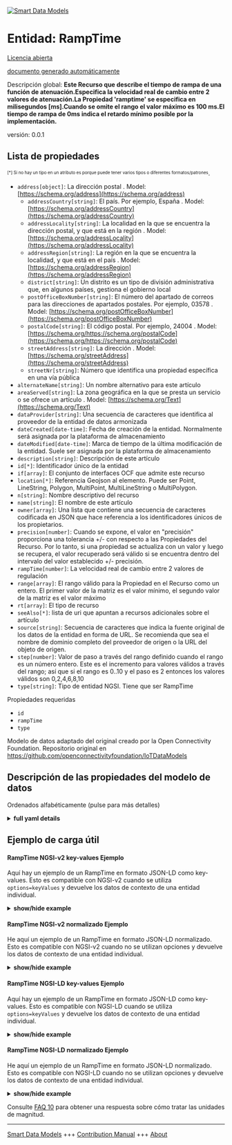 <!-- 10-Header -->    
[![Smart Data Models](https://smartdatamodels.org/wp-content/uploads/2022/01/SmartDataModels_logo.png "Logo")](https://smartdatamodels.org)    
Entidad: RampTime    
=================<!-- /10-Header -->    
<!-- 15-License -->    
[Licencia abierta](https://github.com/smart-data-models//dataModel.OCF/blob/master/RampTime/LICENSE.md)    
[documento generado automáticamente](https://docs.google.com/presentation/d/e/2PACX-1vTs-Ng5dIAwkg91oTTUdt8ua7woBXhPnwavZ0FxgR8BsAI_Ek3C5q97Nd94HS8KhP-r_quD4H0fgyt3/pub?start=false&loop=false&delayms=3000#slide=id.gb715ace035_0_60)    
<!-- /15-License -->    
<!-- 20-Description -->    
Descripción global: **Este Recurso que describe el tiempo de rampa de una función de atenuación.Especifica la velocidad real de cambio entre 2 valores de atenuación.La Propiedad 'ramptime' se especifica en milisegundos [ms].Cuando se omite el rango el valor máximo es 100 ms.El tiempo de rampa de 0ms indica el retardo mínimo posible por la implementación.**    
versión: 0.0.1    
<!-- /20-Description -->    
<!-- 30-PropertiesList -->    
## Lista de propiedades    
<sup><sub>[*] Si no hay un tipo en un atributo es porque puede tener varios tipos o diferentes formatos/patrones</sub></sup>.    
- `address[object]`: La dirección postal  . Model: [https://schema.org/address](https://schema.org/address)	- `addressCountry[string]`: El país. Por ejemplo, España  . Model: [https://schema.org/addressCountry](https://schema.org/addressCountry)    
	- `addressLocality[string]`: La localidad en la que se encuentra la dirección postal, y que está en la región  . Model: [https://schema.org/addressLocality](https://schema.org/addressLocality)    
	- `addressRegion[string]`: La región en la que se encuentra la localidad, y que está en el país  . Model: [https://schema.org/addressRegion](https://schema.org/addressRegion)    
	- `district[string]`: Un distrito es un tipo de división administrativa que, en algunos países, gestiona el gobierno local      
	- `postOfficeBoxNumber[string]`: El número del apartado de correos para las direcciones de apartados postales. Por ejemplo, 03578  . Model: [https://schema.org/postOfficeBoxNumber](https://schema.org/postOfficeBoxNumber)    
	- `postalCode[string]`: El código postal. Por ejemplo, 24004  . Model: [https://schema.org/https://schema.org/postalCode](https://schema.org/https://schema.org/postalCode)    
	- `streetAddress[string]`: La dirección  . Model: [https://schema.org/streetAddress](https://schema.org/streetAddress)    
	- `streetNr[string]`: Número que identifica una propiedad específica en una vía pública      
- `alternateName[string]`: Un nombre alternativo para este artículo  - `areaServed[string]`: La zona geográfica en la que se presta un servicio o se ofrece un artículo  . Model: [https://schema.org/Text](https://schema.org/Text)- `dataProvider[string]`: Una secuencia de caracteres que identifica al proveedor de la entidad de datos armonizada  - `dateCreated[date-time]`: Fecha de creación de la entidad. Normalmente será asignada por la plataforma de almacenamiento  - `dateModified[date-time]`: Marca de tiempo de la última modificación de la entidad. Suele ser asignada por la plataforma de almacenamiento  - `description[string]`: Descripción de este artículo  - `id[*]`: Identificador único de la entidad  - `if[array]`: El conjunto de interfaces OCF que admite este recurso  - `location[*]`: Referencia Geojson al elemento. Puede ser Point, LineString, Polygon, MultiPoint, MultiLineString o MultiPolygon.  - `n[string]`: Nombre descriptivo del recurso  - `name[string]`: El nombre de este artículo  - `owner[array]`: Una lista que contiene una secuencia de caracteres codificada en JSON que hace referencia a los identificadores únicos de los propietarios.  - `precision[number]`: Cuando se expone, el valor en "precisión" proporciona una tolerancia +/- con respecto a las Propiedades del Recurso. Por lo tanto, si una propiedad se actualiza con un valor y luego se recupera, el valor recuperado será válido si se encuentra dentro del intervalo del valor establecido +/- precisión.  - `rampTime[number]`: La velocidad real de cambio entre 2 valores de regulación  - `range[array]`: El rango válido para la Propiedad en el Recurso como un entero. El primer valor de la matriz es el valor mínimo, el segundo valor de la matriz es el valor máximo  - `rt[array]`: El tipo de recurso  - `seeAlso[*]`: lista de uri que apuntan a recursos adicionales sobre el artículo  - `source[string]`: Secuencia de caracteres que indica la fuente original de los datos de la entidad en forma de URL. Se recomienda que sea el nombre de dominio completo del proveedor de origen o la URL del objeto de origen.  - `step[number]`: Valor de paso a través del rango definido cuando el rango es un número entero.  Este es el incremento para valores válidos a través del rango; así que si el rango es 0..10 y el paso es 2 entonces los valores válidos son 0,2,4,6,8,10  - `type[string]`: Tipo de entidad NGSI. Tiene que ser RampTime  <!-- /30-PropertiesList -->    
<!-- 35-RequiredProperties -->    
Propiedades requeridas    
- `id`  - `rampTime`  - `type`  <!-- /35-RequiredProperties -->    
<!-- 40-RequiredProperties -->    
Modelo de datos adaptado del original creado por la Open Connectivity Foundation. Repositorio original en https://github.com/openconnectivityfoundation/IoTDataModels    
<!-- /40-RequiredProperties -->    
<!-- 50-DataModelHeader -->    
## Descripción de las propiedades del modelo de datos    
Ordenados alfabéticamente (pulse para más detalles)    
<!-- /50-DataModelHeader -->    
<!-- 60-ModelYaml -->    
<details><summary><strong>full yaml details</strong></summary>      
```yaml    
RampTime:      
  description: 'This Resource that describes the ramp time of a dimming function.It specifies the actual speed of changing between 2 dimming values.The Property ''ramptime'' is specified in milliseconds [ms].When range is omitted the maximum value is 100 ms.The ramp time of 0ms indicates the minimal delay possible by the implementation.'      
  properties:      
    address:      
      description: The mailing address      
      properties:      
        addressCountry:      
          description: 'The country. For example, Spain'      
          type: string      
          x-ngsi:      
            model: https://schema.org/addressCountry      
            type: Property      
        addressLocality:      
          description: 'The locality in which the street address is, and which is in the region'      
          type: string      
          x-ngsi:      
            model: https://schema.org/addressLocality      
            type: Property      
        addressRegion:      
          description: 'The region in which the locality is, and which is in the country'      
          type: string      
          x-ngsi:      
            model: https://schema.org/addressRegion      
            type: Property      
        district:      
          description: 'A district is a type of administrative division that, in some countries, is managed by the local government'      
          type: string      
          x-ngsi:      
            type: Property      
        postOfficeBoxNumber:      
          description: 'The post office box number for PO box addresses. For example, 03578'      
          type: string      
          x-ngsi:      
            model: https://schema.org/postOfficeBoxNumber      
            type: Property      
        postalCode:      
          description: 'The postal code. For example, 24004'      
          type: string      
          x-ngsi:      
            model: https://schema.org/https://schema.org/postalCode      
            type: Property      
        streetAddress:      
          description: The street address      
          type: string      
          x-ngsi:      
            model: https://schema.org/streetAddress      
            type: Property      
        streetNr:      
          description: Number identifying a specific property on a public street      
          type: string      
          x-ngsi:      
            type: Property      
      type: object      
      x-ngsi:      
        model: https://schema.org/address      
        type: Property      
    alternateName:      
      description: An alternative name for this item      
      type: string      
      x-ngsi:      
        type: Property      
    areaServed:      
      description: The geographic area where a service or offered item is provided      
      type: string      
      x-ngsi:      
        model: https://schema.org/Text      
        type: Property      
    dataProvider:      
      description: A sequence of characters identifying the provider of the harmonised data entity      
      type: string      
      x-ngsi:      
        type: Property      
    dateCreated:      
      description: Entity creation timestamp. This will usually be allocated by the storage platform      
      format: date-time      
      type: string      
      x-ngsi:      
        type: Property      
    dateModified:      
      description: Timestamp of the last modification of the entity. This will usually be allocated by the storage platform      
      format: date-time      
      type: string      
      x-ngsi:      
        type: Property      
    description:      
      description: A description of this item      
      type: string      
      x-ngsi:      
        type: Property      
    id:      
      anyOf:      
        - description: Identifier format of any NGSI entity      
          maxLength: 256      
          minLength: 1      
          pattern: ^[\w\-\.\{\}\$\+\*\[\]`|~^@!,:\\]+$      
          type: string      
          x-ngsi:      
            type: Property      
        - description: Identifier format of any NGSI entity      
          format: uri      
          type: string      
          x-ngsi:      
            type: Property      
      description: Unique identifier of the entity      
      x-ngsi:      
        type: Property      
    if:      
      description: The OCF Interface set supported by this Resource      
      items:      
        enum:      
          - oic.if.a      
          - oic.if.baseline      
        type: string      
      minItems: 2      
      readOnly: true      
      type: array      
      uniqueItems: true      
      x-ngsi:      
        type: Property      
    location:      
      description: 'Geojson reference to the item. It can be Point, LineString, Polygon, MultiPoint, MultiLineString or MultiPolygon'      
      oneOf:      
        - description: Geojson reference to the item. Point      
          properties:      
            bbox:      
              items:      
                type: number      
              minItems: 4      
              type: array      
            coordinates:      
              items:      
                type: number      
              minItems: 2      
              type: array      
            type:      
              enum:      
                - Point      
              type: string      
          required:      
            - type      
            - coordinates      
          title: GeoJSON Point      
          type: object      
          x-ngsi:      
            type: GeoProperty      
        - description: Geojson reference to the item. LineString      
          properties:      
            bbox:      
              items:      
                type: number      
              minItems: 4      
              type: array      
            coordinates:      
              items:      
                items:      
                  type: number      
                minItems: 2      
                type: array      
              minItems: 2      
              type: array      
            type:      
              enum:      
                - LineString      
              type: string      
          required:      
            - type      
            - coordinates      
          title: GeoJSON LineString      
          type: object      
          x-ngsi:      
            type: GeoProperty      
        - description: Geojson reference to the item. Polygon      
          properties:      
            bbox:      
              items:      
                type: number      
              minItems: 4      
              type: array      
            coordinates:      
              items:      
                items:      
                  items:      
                    type: number      
                  minItems: 2      
                  type: array      
                minItems: 4      
                type: array      
              type: array      
            type:      
              enum:      
                - Polygon      
              type: string      
          required:      
            - type      
            - coordinates      
          title: GeoJSON Polygon      
          type: object      
          x-ngsi:      
            type: GeoProperty      
        - description: Geojson reference to the item. MultiPoint      
          properties:      
            bbox:      
              items:      
                type: number      
              minItems: 4      
              type: array      
            coordinates:      
              items:      
                items:      
                  type: number      
                minItems: 2      
                type: array      
              type: array      
            type:      
              enum:      
                - MultiPoint      
              type: string      
          required:      
            - type      
            - coordinates      
          title: GeoJSON MultiPoint      
          type: object      
          x-ngsi:      
            type: GeoProperty      
        - description: Geojson reference to the item. MultiLineString      
          properties:      
            bbox:      
              items:      
                type: number      
              minItems: 4      
              type: array      
            coordinates:      
              items:      
                items:      
                  items:      
                    type: number      
                  minItems: 2      
                  type: array      
                minItems: 2      
                type: array      
              type: array      
            type:      
              enum:      
                - MultiLineString      
              type: string      
          required:      
            - type      
            - coordinates      
          title: GeoJSON MultiLineString      
          type: object      
          x-ngsi:      
            type: GeoProperty      
        - description: Geojson reference to the item. MultiLineString      
          properties:      
            bbox:      
              items:      
                type: number      
              minItems: 4      
              type: array      
            coordinates:      
              items:      
                items:      
                  items:      
                    items:      
                      type: number      
                    minItems: 2      
                    type: array      
                  minItems: 4      
                  type: array      
                type: array      
              type: array      
            type:      
              enum:      
                - MultiPolygon      
              type: string      
          required:      
            - type      
            - coordinates      
          title: GeoJSON MultiPolygon      
          type: object      
          x-ngsi:      
            type: GeoProperty      
      x-ngsi:      
        type: GeoProperty      
    n:      
      description: Friendly name of the Resource      
      maxLength: 64      
      readOnly: true      
      type: string      
      x-ngsi:      
        type: Property      
    name:      
      description: The name of this item      
      type: string      
      x-ngsi:      
        type: Property      
    owner:      
      description: A List containing a JSON encoded sequence of characters referencing the unique Ids of the owner(s)      
      items:      
        anyOf:      
          - description: Identifier format of any NGSI entity      
            maxLength: 256      
            minLength: 1      
            pattern: ^[\w\-\.\{\}\$\+\*\[\]`|~^@!,:\\]+$      
            type: string      
            x-ngsi:      
              type: Property      
          - description: Identifier format of any NGSI entity      
            format: uri      
            type: string      
            x-ngsi:      
              type: Property      
        description: Unique identifier of the entity      
        x-ngsi:      
          type: Property      
      type: array      
      x-ngsi:      
        type: Property      
    precision:      
      description: 'When exposed the value in ''precision'' provides a +/- tolerance against the Properties in the Resource. Thus if a Property is UPDATED to a value and that Property then RETRIEVED, the RETRIEVED value is valid if in the range of the set value +/- precision'      
      readOnly: true      
      type: number      
      x-ngsi:      
        type: Property      
    rampTime:      
      description: The actual speed of changing between 2 dimming values      
      type: number      
      x-ngsi:      
        type: Property      
    range:      
      description: 'The valid range for the Property in the Resource as an integer. The first value in the array is the minimum value, the second value in the array is the maximum value'      
      items:      
        type: integer      
      maxItems: 2      
      minItems: 2      
      readOnly: true      
      type: array      
      x-ngsi:      
        type: Property      
    rt:      
      description: The Resource Type      
      items:      
        enum:      
          - oic.r.light.ramptime      
        maxLength: 64      
        type: string      
      minItems: 1      
      readOnly: true      
      type: array      
      uniqueItems: true      
      x-ngsi:      
        type: Property      
    seeAlso:      
      description: list of uri pointing to additional resources about the item      
      oneOf:      
        - items:      
            format: uri      
            type: string      
          minItems: 1      
          type: array      
        - format: uri      
          type: string      
      x-ngsi:      
        type: Property      
    source:      
      description: 'A sequence of characters giving the original source of the entity data as a URL. Recommended to be the fully qualified domain name of the source provider, or the URL to the source object'      
      type: string      
      x-ngsi:      
        type: Property      
    step:      
      description: 'Step value across the defined range when the range is an integer.  This is the increment for valid values across the range; so if range is 0..10 and step is 2 then valid values are 0,2,4,6,8,10'      
      readOnly: true      
      type: number      
      x-ngsi:      
        type: Property      
    type:      
      description: NGSI entity type. It has to be RampTime      
      enum:      
        - RampTime      
      type: string      
      x-ngsi:      
        type: Property      
  required:      
    - rampTime      
    - id      
    - type      
  type: object      
  x-derived-from: https://raw.githubusercontent.com/openconnectivityfoundation/IoTDataModels/master/RampTimeResURI.swagger.json      
  x-disclaimer: 'Redistribution and use in source and binary forms, with or without modification, are permitted  provided that the license conditions are met. Copyleft (c) 2022 Contributors to Smart Data Models Program'      
  x-license-url: https://github.com/smart-data-models/dataModel.OCF/blob/master/RampTime/LICENSE.md      
  x-model-schema: https://smart-data-models.github.io/dataModel.OCF/RampTime/schema.json      
  x-model-tags: OCF      
  x-version: 0.0.1      
```    
</details>      
<!-- /60-ModelYaml -->    
<!-- 70-MiddleNotes -->    
<!-- /70-MiddleNotes -->    
<!-- 80-Examples -->    
## Ejemplo de carga útil    
#### RampTime NGSI-v2 key-values Ejemplo    
Aquí hay un ejemplo de un RampTime en formato JSON-LD como key-values. Esto es compatible con NGSI-v2 cuando se utiliza `options=keyValues` y devuelve los datos de contexto de una entidad individual.    
<details><summary><strong>show/hide example</strong></summary>      
```json  
{  
  "id": "urn:ngsi-ld:RampTime:id:SOVS:23859772",  
  "dateCreated": "1984-02-11T15:42:17Z",  
  "dateModified": "1974-12-05T16:14:49Z",  
  "source": "Raise left serious one under over loss. As week office art.",  
  "name": "Course election after pla",  
  "alternateName": "Out ago simply note. Goal apply letter several top. Above high impact top camera.",  
  "description": "Reduce catch goal treat. Maintain compare rule",  
  "dataProvider": "Only camera last rate. Indicate forget population policy option spend arti",  
  "owner": [  
    "urn:ngsi-ld:RampTime:items:CZKU:18687524",  
    "urn:ngsi-ld:RampTime:items:AYTX:66134959"  
  ],  
  "seeAlso": [  
    "urn:ngsi-ld:RampTime:items:XJAL:21532442"  
  ],  
  "location": {  
    "type": "Point",  
    "coordinates": [  
      17.46331,  
      125.666274  
    ]  
  },  
  "address": {  
    "streetAddress": "He would indiv",  
    "addressLocality": "Thing many business hot field. Yard join goal still current cell.",  
    "addressRegion": "Recent design professional he court. Challenge let case as. Our age just human arm.",  
    "addressCountry": "Several political policy town also popular. Nation cover popular big.",  
    "postalCode": "Beat vote population write no spend computer. Between himself agency prove may. Can major set finally.",  
    "postOfficeBoxNumber": "Cut mind up international military relate ok. Important today red lot rich. Send little strong sea party per happy.",  
    "streetNr": "Finish interesting Congress save name. Matter edge middle health. Pressure control bill any cultural pers",  
    "district": "Fire type spring away area service model. Cultural gues"  
  },  
  "areaServed": "Machine materi",  
  "rt": [  
    "oic.r.light.ramptime"  
  ],  
  "rampTime": 864,  
  "n": "American whole magazine truth stop whose. On tra",  
  "range": [  
    864,  
    864  
  ],  
  "step": 864,  
  "precision": 924.7,  
  "if": [  
    "oic.if.a",  
    "oic.if.baseline"  
  ],  
  "type": "RampTime"  
}  
```  
</details>    
#### RampTime NGSI-v2 normalizado Ejemplo    
He aquí un ejemplo de un RampTime en formato JSON-LD normalizado. Esto es compatible con NGSI-v2 cuando no se utilizan opciones y devuelve los datos de contexto de una entidad individual.    
<details><summary><strong>show/hide example</strong></summary>      
```json  
{  
  "id": "urn:ngsi-ld:RampTime:id:SOVS:23859772",  
  "dateCreated": {  
    "type": "DateTime",  
    "value": "1984-02-11T15:42:17Z"  
  },  
  "dateModified": {  
    "type": "DateTime",  
    "value": "1974-12-05T16:14:49Z"  
  },  
  "source": {  
    "type": "Text",  
    "value": "Raise left serious one under over loss. As week office art."  
  },  
  "name": {  
    "type": "Text",  
    "value": "Course election after pla"  
  },  
  "alternateName": {  
    "type": "Text",  
    "value": "Out ago simply note. Goal apply letter several top. Above high impact top camera."  
  },  
  "description": {  
    "type": "Text",  
    "value": "Reduce catch goal treat. Maintain compare rule"  
  },  
  "dataProvider": {  
    "type": "Text",  
    "value": "Only camera last rate. Indicate forget population policy option spend arti"  
  },  
  "owner": {  
    "type": "StructuredValue",  
    "value": [  
      "urn:ngsi-ld:RampTime:items:CZKU:18687524",  
      "urn:ngsi-ld:RampTime:items:AYTX:66134959"  
    ]  
  },  
  "seeAlso": {  
    "type": "StructuredValue",  
    "value": [  
      "urn:ngsi-ld:RampTime:items:XJAL:21532442"  
    ]  
  },  
  "location": {  
    "type": "geo:json",  
    "value": {  
      "type": "Point",  
      "coordinates": [  
        17.46331,  
        125.666274  
      ]  
    }  
  },  
  "address": {  
    "type": "StructuredValue",  
    "value": {  
      "streetAddress": "He would indiv",  
      "addressLocality": "Thing many business hot field. Yard join goal still current cell.",  
      "addressRegion": "Recent design professional he court. Challenge let case as. Our age just human arm.",  
      "addressCountry": "Several political policy town also popular. Nation cover popular big.",  
      "postalCode": "Beat vote population write no spend computer. Between himself agency prove may. Can major set finally.",  
      "postOfficeBoxNumber": "Cut mind up international military relate ok. Important today red lot rich. Send little strong sea party per happy.",  
      "streetNr": "Finish interesting Congress save name. Matter edge middle health. Pressure control bill any cultural pers",  
      "district": "Fire type spring away area service model. Cultural gues"  
    }  
  },  
  "areaServed": {  
    "type": "Text",  
    "value": "Machine materi"  
  },  
  "rt": {  
    "type": "StructuredValue",  
    "value": [  
      "oic.r.light.ramptime"  
    ]  
  },  
  "rampTime": {  
    "type": "Number",  
    "value": 864  
  },  
  "n": {  
    "type": "Text",  
    "value": "American whole magazine truth stop whose. On tra"  
  },  
  "range": {  
    "type": "StructuredValue",  
    "value": [  
      864,  
      864  
    ]  
  },  
  "step": {  
    "type": "Number",  
    "value": 864  
  },  
  "precision": {  
    "type": "Number",  
    "value": 924.7  
  },  
  "if": {  
    "type": "StructuredValue",  
    "value": [  
      "oic.if.a",  
      "oic.if.baseline"  
    ]  
  },  
  "type": "RampTime"  
}  
```  
</details>    
#### RampTime NGSI-LD key-values Ejemplo    
Aquí hay un ejemplo de un RampTime en formato JSON-LD como key-values. Esto es compatible con NGSI-LD cuando se utiliza `options=keyValues` y devuelve los datos de contexto de una entidad individual.    
<details><summary><strong>show/hide example</strong></summary>      
```json  
{  
  "id": "urn:ngsi-ld:RampTime:id:SOVS:23859772",  
  "dateCreated": "1984-02-11T15:42:17Z",  
  "dateModified": "1974-12-05T16:14:49Z",  
  "source": "Raise left serious one under over loss. As week office art.",  
  "name": "Course election after pla",  
  "alternateName": "Out ago simply note. Goal apply letter several top. Above high impact top camera.",  
  "description": "Reduce catch goal treat. Maintain compare rule",  
  "dataProvider": "Only camera last rate. Indicate forget population policy option spend arti",  
  "owner": [  
    "urn:ngsi-ld:RampTime:items:CZKU:18687524",  
    "urn:ngsi-ld:RampTime:items:AYTX:66134959"  
  ],  
  "seeAlso": [  
    "urn:ngsi-ld:RampTime:items:XJAL:21532442"  
  ],  
  "location": {  
    "type": "Point",  
    "coordinates": [  
      17.46331,  
      125.666274  
    ]  
  },  
  "address": {  
    "streetAddress": "He would indiv",  
    "addressLocality": "Thing many business hot field. Yard join goal still current cell.",  
    "addressRegion": "Recent design professional he court. Challenge let case as. Our age just human arm.",  
    "addressCountry": "Several political policy town also popular. Nation cover popular big.",  
    "postalCode": "Beat vote population write no spend computer. Between himself agency prove may. Can major set finally.",  
    "postOfficeBoxNumber": "Cut mind up international military relate ok. Important today red lot rich. Send little strong sea party per happy.",  
    "streetNr": "Finish interesting Congress save name. Matter edge middle health. Pressure control bill any cultural pers",  
    "district": "Fire type spring away area service model. Cultural gues"  
  },  
  "areaServed": "Machine materi",  
  "rt": [  
    "oic.r.light.ramptime"  
  ],  
  "rampTime": 864,  
  "n": "American whole magazine truth stop whose. On tra",  
  "range": [  
    864,  
    864  
  ],  
  "step": 864,  
  "precision": 924.7,  
  "if": [  
    "oic.if.a",  
    "oic.if.baseline"  
  ],  
  "type": "RampTime",  
  "@context": [  
    "https://smartdatamodels.org/context.jsonld"  
  ]  
}  
```  
</details>    
#### RampTime NGSI-LD normalizado Ejemplo    
He aquí un ejemplo de un RampTime en formato JSON-LD normalizado. Esto es compatible con NGSI-LD cuando no se utilizan opciones y devuelve los datos de contexto de una entidad individual.    
<details><summary><strong>show/hide example</strong></summary>      
```json  
{  
    "id": "urn:ngsi-ld:RampTime:id:SOVS:23859772",  
    "dateCreated": {  
        "type": "Property",  
        "value": {  
            "@type": "DateTime",  
            "@value": "1984-02-11T15:42:17Z"  
        }  
    },  
    "dateModified": {  
        "type": "Property",  
        "value": {  
            "@type": "DateTime",  
            "@value": "1974-12-05T16:14:49Z"  
        }  
    },  
    "source": {  
        "type": "Property",  
        "value": "Raise left serious one under over loss. As week office art."  
    },  
    "name": {  
        "type": "Property",  
        "value": "Course election after pla"  
    },  
    "alternateName": {  
        "type": "Property",  
        "value": "Out ago simply note. Goal apply letter several top. Above high impact top camera."  
    },  
    "description": {  
        "type": "Property",  
        "value": "Reduce catch goal treat. Maintain compare rule"  
    },  
    "dataProvider": {  
        "type": "Property",  
        "value": "Only camera last rate. Indicate forget population policy option spend arti"  
    },  
    "owner": {  
        "type": "Property",  
        "value": [  
            "urn:ngsi-ld:RampTime:items:CZKU:18687524",  
            "urn:ngsi-ld:RampTime:items:AYTX:66134959"  
        ]  
    },  
    "seeAlso": {  
        "type": "Property",  
        "value": [  
            "urn:ngsi-ld:RampTime:items:XJAL:21532442"  
        ]  
    },  
    "location": {  
        "type": "GeoProperty",  
        "value": {  
            "type": "Point",  
            "coordinates": [  
                17.46331,  
                125.666274  
            ]  
        }  
    },  
    "address": {  
        "type": "Property",  
        "value": {  
            "streetAddress": "He would indiv",  
            "addressLocality": "Thing many business hot field. Yard join goal still current cell.",  
            "addressRegion": "Recent design professional he court. Challenge let case as. Our age just human arm.",  
            "addressCountry": "Several political policy town also popular. Nation cover popular big.",  
            "postalCode": "Beat vote population write no spend computer. Between himself agency prove may. Can major set finally.",  
            "postOfficeBoxNumber": "Cut mind up international military relate ok. Important today red lot rich. Send little strong sea party per happy.",  
            "streetNr": "Finish interesting Congress save name. Matter edge middle health. Pressure control bill any cultural pers",  
            "district": "Fire type spring away area service model. Cultural gues"  
        }  
    },  
    "areaServed": {  
        "type": "Property",  
        "value": "Machine materi"  
    },  
    "rt": {  
        "type": "Property",  
        "value": [  
            "oic.r.light.ramptime"  
        ]  
    },  
    "rampTime": {  
        "type": "Property",  
        "value": 864  
    },  
    "n": {  
        "type": "Property",  
        "value": "American whole magazine truth stop whose. On tra"  
    },  
    "range": {  
        "type": "Property",  
        "value": [  
            864,  
            864  
        ]  
    },  
    "step": {  
        "type": "Property",  
        "value": 864  
    },  
    "precision": {  
        "type": "Property",  
        "value": 924.7  
    },  
    "if": {  
        "type": "Property",  
        "value": [  
            "oic.if.a",  
            "oic.if.baseline"  
        ]  
    },  
    "type": "RampTime",  
    "@context": [  
        "https://smartdatamodels.org/context.jsonld"  
    ]  
}  
```  
</details><!-- /80-Examples -->    
<!-- 90-FooterNotes -->    
<!-- /90-FooterNotes -->    
<!-- 95-Units -->    
Consulte [FAQ 10](https://smartdatamodels.org/index.php/faqs/) para obtener una respuesta sobre cómo tratar las unidades de magnitud.    
<!-- /95-Units -->    
<!-- 97-LastFooter -->    
---    
[Smart Data Models](https://smartdatamodels.org) +++ [Contribution Manual](https://bit.ly/contribution_manual) +++ [About](https://bit.ly/Introduction_SDM)<!-- /97-LastFooter -->    
